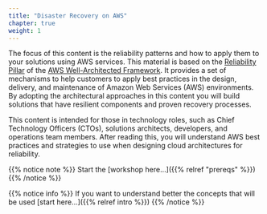 ```yaml
---
title: "Disaster Recovery on AWS"
chapter: true
weight: 1
---
```


The focus of this content is the reliability patterns and how to apply them to your solutions using AWS services. This material is based on the [Reliability Pillar](https://docs.aws.amazon.com/wellarchitected/latest/reliability-pillar/welcome.html?ref=reliability-refarch) of the [AWS Well-Architected Framework](https://aws.amazon.com/architecture/well-architected/?ref=reliability-refarch). 
It provides a set of mechanisms to help customers to apply best practices in the design, delivery, and maintenance of Amazon Web Services (AWS) environments. By adopting the architectural approaches in this content you will build solutions that have resilient components and proven recovery processes.

This content is intended for those in technology roles, such as Chief Technology Officers (CTOs), solutions architects, developers, and operations team members. After reading this, you will understand AWS best practices and strategies to use when designing cloud architectures for reliability.


{{% notice note %}}
Start the [workshop here...]({{% relref "prereqs" %}})
{{% /notice %}}

{{% notice info %}}
If you want to understand better the concepts that will be used [start here...]({{% relref intro %}})
{{% /notice %}}
